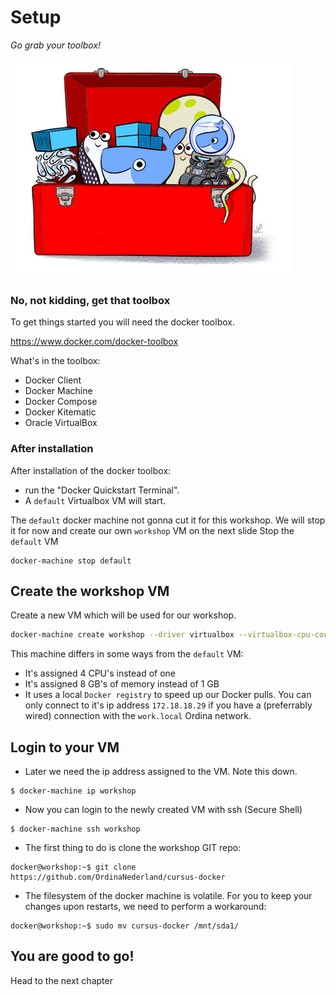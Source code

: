 # Setup
*Go grab your toolbox!*

![logo](images/toolbox.jpg)


### No, not kidding, get that toolbox
To get things started you will need the docker toolbox. 

https://www.docker.com/docker-toolbox

What's in the toolbox:
- Docker Client
- Docker Machine
- Docker Compose
- Docker Kitematic
- Oracle VirtualBox


###  After installation
After installation of the docker toolbox:
- run the "Docker Quickstart Terminal".
 - A `default` Virtualbox VM will start.

The `default` docker machine not gonna cut it for this workshop. We will stop it for now and create our own `workshop` VM on the next slide
Stop the `default` VM

```
docker-machine stop default
```


## Create the workshop VM
Create a new VM which will be used for our workshop.

```bash
docker-machine create workshop --driver virtualbox --virtualbox-cpu-count "4" --virtualbox-memory "8192" --engine-insecure-registry 172.18.18.13/32 --engine-registry-mirror http://172.18.18.13:5000  
```

This machine differs in some ways from the `default` VM:
- It's assigned 4 CPU's instead of one
- It's assigned 8 GB's of memory instead of 1 GB
- It uses a local `Docker registry` to speed up our Docker pulls. You can only connect to it's ip address `172.18.18.29` if you have a (preferrably wired) connection with the `work.local` Ordina network.


## Login to your VM
- Later we need the ip address assigned to the VM. Note this down.

```
$ docker-machine ip workshop
```
- Now you can login to the newly created VM with ssh (Secure Shell)

```
$ docker-machine ssh workshop
```
- The first thing to do is clone the workshop GIT repo:

```
docker@workshop:~$ git clone https://github.com/OrdinaNederland/cursus-docker
```
- The filesystem of the docker machine is volatile. For you to keep your changes upon restarts, we need to perform a workaround:

```
docker@workshop:~$ sudo mv cursus-docker /mnt/sda1/
```


## You are good to go!
Head to the next chapter